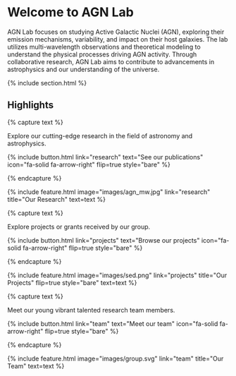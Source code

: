 ---
---

# Welcome to AGN Lab

AGN Lab focuses on studying Active Galactic Nuclei (AGN), exploring their emission mechanisms, variability, and impact on their host galaxies. The lab utilizes multi-wavelength observations and theoretical modeling to understand the physical processes driving AGN activity. Through collaborative research, AGN Lab aims to contribute to advancements in astrophysics and our understanding of the universe.

{% include section.html %}

## Highlights

{% capture text %}

Explore our cutting-edge research in the field of astronomy and astrophysics.

{%
  include button.html
  link="research"
  text="See our publications"
  icon="fa-solid fa-arrow-right"
  flip=true
  style="bare"
%}

{% endcapture %}

{%
  include feature.html
  image="images/agn_mw.jpg"
  link="research"
  title="Our Research"
  text=text
%}

{% capture text %}

Explore projects or grants received by our group.

{%
  include button.html
  link="projects"
  text="Browse our projects"
  icon="fa-solid fa-arrow-right"
  flip=true
  style="bare"
%}

{% endcapture %}

{%
  include feature.html
  image="images/sed.png"
  link="projects"
  title="Our Projects"
  flip=true
  style="bare"
  text=text
%}

{% capture text %}

Meet our young vibrant talented research team members.

{%
  include button.html
  link="team"
  text="Meet our team"
  icon="fa-solid fa-arrow-right"
  flip=true
  style="bare"
%}

{% endcapture %}

{%
  include feature.html
  image="images/group.svg"
  link="team"
  title="Our Team"
  text=text
%}
